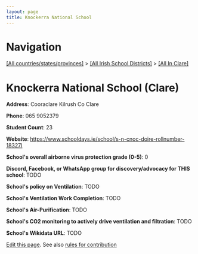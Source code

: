 ```yaml
---
layout: page
title: Knockerra National School
---
```

# Navigation

[[All countries/states/provinces]](../../..) > [[All Irish School Districts]](../..) > [[All In Clare]](..)

# Knockerra National School (Clare)

**Address**: Cooraclare Kilrush Co Clare

**Phone**: 065 9052379

**Student Count**: 23

**Website**: <https://www.schooldays.ie/school/s-n-cnoc-doire-rollnumber-18327I>

**School's overall airborne virus protection grade (0-5)**: 0

**Discord, Facebook, or WhatsApp group for discovery/advocacy for THIS school**: TODO

**School's policy on Ventilation**: TODO

**School's Ventilation Work Completion**: TODO

**School's Air-Purification**: TODO

**School's CO2 monitoring to actively drive ventilation and filtration**: TODO

**School's Wikidata URL**: TODO


[Edit this page](https://github.com/ventilate-schools/Ireland/edit/main/./Clare/Knockerra_National_School.md). See also [rules for contribution](../../../contribution-rules/)